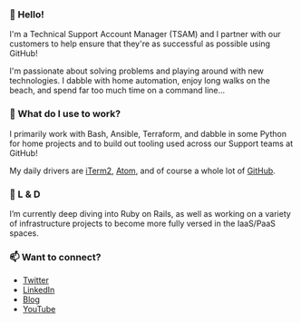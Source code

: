 ### 👋 Hello! 

I'm a Technical Support Account Manager (TSAM) and I partner with our customers to help ensure that they're as successful as possible using GitHub!

I'm passionate about solving problems and playing around with new technologies. I dabble with home automation, enjoy long walks on the beach, and spend far too much time on a command line...

### 🔭 What do I use to work?

I primarily work with Bash, Ansible, Terraform, and dabble in some Python for home projects and to build out tooling used across our Support teams at GitHub!

My daily drivers are [iTerm2](https://github.com/gnachman/iTerm2), [Atom](https://github.com/atom/atom), and of course a whole lot of [GitHub](https://github.com/).

### 🌱 L & D 

I’m currently deep diving into Ruby on Rails, as well as working on a variety of infrastructure projects to become more fully versed in the IaaS/PaaS spaces.

### 📫 Want to connect?

- [Twitter](https://twitter.com/maclarel_)
- [LinkedIn](https://www.linkedin.com/in/loganmaclaren/)
- [Blog](https://thedatanewbie.com/)
- [YouTube](https://www.youtube.com/channel/UCRoQUH8UHGi18ERXjYin8AQ)
